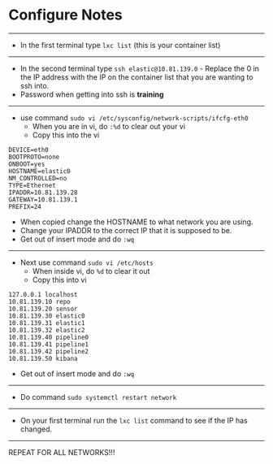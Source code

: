 # Configure Notes
---

- In the first terminal type `lxc list`  (this is your container list)
---

- In the second terminal type `ssh elastic@10.81.139.0`    - Replace the 0 in the IP address with the IP on the container list that you are wanting to ssh into.
- Password when getting into ssh is **training**
---
- use command `sudo vi /etc/sysconfig/network-scripts/ifcfg-eth0`
    - When you are in vi, do `:%d` to clear out your vi
    - Copy this into the vi
```
DEVICE=eth0
BOOTPROTO=none
ONBOOT=yes
HOSTNAME=elastic0
NM_CONTROLLED=no
TYPE=Ethernet
IPADDR=10.81.139.28
GATEWAY=10.81.139.1
PREFIX=24
```
- When copied change the HOSTNAME to what network you are using.
- Change your IPADDR to the correct IP that it is supposed to be.
- Get out of insert mode and do `:wq`

---



- Next use command `sudo vi /etc/hosts`
    - When inside vi, do `%d` to clear it out
    - Copy this into vi
```
127.0.0.1 localhost
10.81.139.10 repo
10.81.139.20 sensor
10.81.139.30 elastic0
10.81.139.31 elastic1
10.81.139.32 elastic2
10.81.139.40 pipeline0
10.81.139.41 pipeline1
10.81.139.42 pipeline2
10.81.139.50 kibana
```
- Get out of insert mode and do `:wq`
---
- Do command `sudo systemctl restart network`
---
- On your first terminal run the `lxc list` command to see if the IP has changed.
---
REPEAT FOR ALL NETWORKS!!!